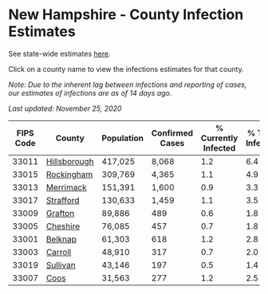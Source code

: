 # New Hampshire - County Infection Estimates

See state-wide estimates [here](/infections/us-nh).

Click on a county name to view the infections estimates for that county.

*Note: Due to the inherent lag between infections and reporting of cases, our estimates of infections are as of 14 days ago.*

*Last updated: November 25, 2020*

|   FIPS Code |                       County |   Population |   Confirmed Cases |   % Currently Infected |   % Total Infected |
|-------------|------------------------------|--------------|-------------------|------------------------|--------------------|
|       33011 | [Hillsborough](hillsborough) |      417,025 |             8,068 |                    1.2 |                6.4 |
|       33015 |     [Rockingham](rockingham) |      309,769 |             4,365 |                    1.1 |                4.9 |
|       33013 |       [Merrimack](merrimack) |      151,391 |             1,600 |                    0.9 |                3.3 |
|       33017 |       [Strafford](strafford) |      130,633 |             1,459 |                    1.1 |                3.5 |
|       33009 |           [Grafton](grafton) |       89,886 |               489 |                    0.6 |                1.8 |
|       33005 |         [Cheshire](cheshire) |       76,085 |               457 |                    0.7 |                1.8 |
|       33001 |           [Belknap](belknap) |       61,303 |               618 |                    1.2 |                2.8 |
|       33003 |           [Carroll](carroll) |       48,910 |               317 |                    0.7 |                2.0 |
|       33019 |         [Sullivan](sullivan) |       43,146 |               197 |                    0.5 |                1.4 |
|       33007 |                 [Coos](coos) |       31,563 |               277 |                    1.2 |                2.5 |
